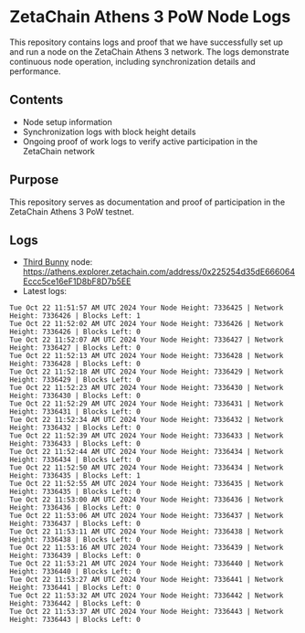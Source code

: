 # ZetaChain Athens 3 PoW Node Logs
This repository contains logs and proof that we have successfully set up and run a node on the ZetaChain Athens 3 network. The logs demonstrate continuous node operation, including synchronization details and performance.

## Contents
- Node setup information
- Synchronization logs with block height details
- Ongoing proof of work logs to verify active participation in the ZetaChain network

## Purpose
This repository serves as documentation and proof of participation in the ZetaChain Athens 3 PoW testnet.

## Logs

- [Third Bunny](https://thirdbunny.xyz/) node: https://athens.explorer.zetachain.com/address/0x225254d35dE666064Eccc5ce16eF1D8bF8D7b5EE
- Latest logs:
```
Tue Oct 22 11:51:57 AM UTC 2024 Your Node Height: 7336425 | Network Height: 7336426 | Blocks Left: 1
Tue Oct 22 11:52:02 AM UTC 2024 Your Node Height: 7336426 | Network Height: 7336426 | Blocks Left: 0
Tue Oct 22 11:52:07 AM UTC 2024 Your Node Height: 7336427 | Network Height: 7336427 | Blocks Left: 0
Tue Oct 22 11:52:13 AM UTC 2024 Your Node Height: 7336428 | Network Height: 7336428 | Blocks Left: 0
Tue Oct 22 11:52:18 AM UTC 2024 Your Node Height: 7336429 | Network Height: 7336429 | Blocks Left: 0
Tue Oct 22 11:52:23 AM UTC 2024 Your Node Height: 7336430 | Network Height: 7336430 | Blocks Left: 0
Tue Oct 22 11:52:29 AM UTC 2024 Your Node Height: 7336431 | Network Height: 7336431 | Blocks Left: 0
Tue Oct 22 11:52:34 AM UTC 2024 Your Node Height: 7336432 | Network Height: 7336432 | Blocks Left: 0
Tue Oct 22 11:52:39 AM UTC 2024 Your Node Height: 7336433 | Network Height: 7336433 | Blocks Left: 0
Tue Oct 22 11:52:44 AM UTC 2024 Your Node Height: 7336434 | Network Height: 7336434 | Blocks Left: 0
Tue Oct 22 11:52:50 AM UTC 2024 Your Node Height: 7336434 | Network Height: 7336435 | Blocks Left: 1
Tue Oct 22 11:52:55 AM UTC 2024 Your Node Height: 7336435 | Network Height: 7336435 | Blocks Left: 0
Tue Oct 22 11:53:00 AM UTC 2024 Your Node Height: 7336436 | Network Height: 7336436 | Blocks Left: 0
Tue Oct 22 11:53:06 AM UTC 2024 Your Node Height: 7336437 | Network Height: 7336437 | Blocks Left: 0
Tue Oct 22 11:53:11 AM UTC 2024 Your Node Height: 7336438 | Network Height: 7336438 | Blocks Left: 0
Tue Oct 22 11:53:16 AM UTC 2024 Your Node Height: 7336439 | Network Height: 7336439 | Blocks Left: 0
Tue Oct 22 11:53:21 AM UTC 2024 Your Node Height: 7336440 | Network Height: 7336440 | Blocks Left: 0
Tue Oct 22 11:53:27 AM UTC 2024 Your Node Height: 7336441 | Network Height: 7336441 | Blocks Left: 0
Tue Oct 22 11:53:32 AM UTC 2024 Your Node Height: 7336442 | Network Height: 7336442 | Blocks Left: 0
Tue Oct 22 11:53:37 AM UTC 2024 Your Node Height: 7336443 | Network Height: 7336443 | Blocks Left: 0
```
